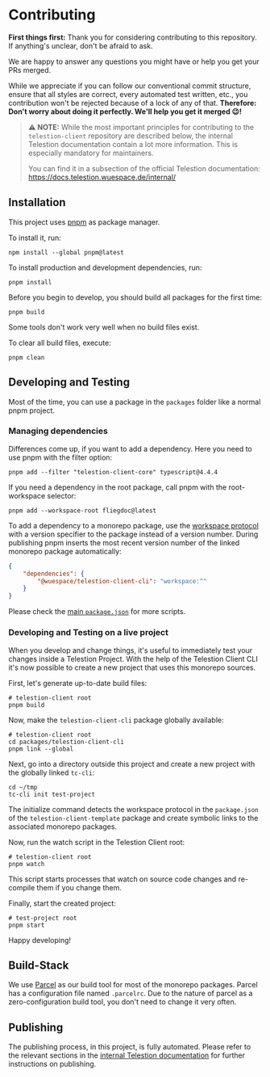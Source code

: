 # Contributing

**First things first:** Thank you for considering contributing to this repository.
If anything's unclear, don't be afraid to ask.

We are happy to answer any questions you might have or help you get your PRs merged.

While we appreciate if you can follow our conventional commit structure, ensure that all styles are correct,
every automated test written, etc., you contribution won't be rejected because of a lock of any of that.
**Therefore: Don't worry about doing it perfectly. We'll help you get it merged 😉!**

> **⚠ NOTE:** While the most important principles for contributing to the `telestion-client` repository
> are described below, the internal Telestion documentation contain a lot more information.
> This is especially mandatory for maintainers.
>
> You can find it in a subsection of the official Telestion documentation:
> https://docs.telestion.wuespace.de/internal/

## Installation

This project uses [pnpm](https://pnpm.io/) as package manager.

To install it, run:

```shell
npm install --global pnpm@latest
```

To install production and development dependencies, run:

```shell
pnpm install
```

Before you begin to develop, you should build all packages for the first time:

```shell
pnpm build
```

Some tools don't work very well when no build files exist.

To clear all build files, execute:

```shell
pnpm clean
```

## Developing and Testing

Most of the time, you can use a package in the `packages` folder like a normal pnpm project.

### Managing dependencies

Differences come up, if you want to add a dependency.
Here you need to use pnpm with the filter option:

```shell
pnpm add --filter "telestion-client-core" typescript@4.4.4
```

If you need a dependency in the root package, call pnpm with the root-workspace selector:

```shell
pnpm add --workspace-root fliegdoc@latest
```

To add a dependency to a monorepo package,
use the [workspace protocol](https://pnpm.io/workspaces#workspace-protocol-workspace)
with a version specifier to the package instead of a version number.
During publishing pnpm inserts the most recent version number of the linked monorepo package automatically:

```json
{
	"dependencies": {
		"@wuespace/telestion-client-cli": "workspace:^"
	}
}
```

Please check the [main `package.json`](./package.json) for more scripts.

### Developing and Testing on a live project

When you develop and change things, it's useful to immediately test your changes inside a Telestion Project.
With the help of the Telestion Client CLI it's now possible to create a new project that uses this monorepo sources.

First, let's generate up-to-date build files:

```shell
# telestion-client root
pnpm build
```

Now, make the `telestion-client-cli` package globally available:

```shell
# telestion-client root
cd packages/telestion-client-cli
pnpm link --global
```

Next, go into a directory outside this project and create a new project with the globally linked `tc-cli`:

```shell
cd ~/tmp
tc-cli init test-project
```

The initialize command detects the workspace protocol in the `package.json` of the `telestion-client-template` package
and create symbolic links to the associated monorepo packages.

Now, run the watch script in the Telestion Client root:

```shell
# telestion-client root
pnpm watch
```

This script starts processes that watch on source code changes and re-compile them if you change them.

Finally, start the created project:

```shell
# test-project root
pnpm start
```

Happy developing!

## Build-Stack

We use [Parcel](https://parceljs.org/) as our build tool for most of the monorepo packages.
Parcel has a configuration file named `.parcelrc`. Due to the nature of parcel as a zero-configuration build tool,
you don't need to change it very often.

## Publishing

The publishing process, in this project, is fully automated.
Please refer to the relevant sections in the
[internal Telestion documentation](https://docs.telestion.wuespace.de/internal/) for further instructions on publishing.
